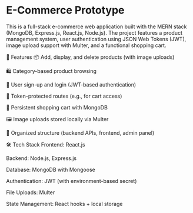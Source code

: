# E-Commerce Prototype
This is a full-stack e-commerce web application built with the MERN stack (MongoDB, Express.js, React.js, Node.js). The project features a product management system, user authentication using JSON Web Tokens (JWT), image upload support with Multer, and a functional shopping cart.

🔧 Features
📦 Add, display, and delete products (with image uploads)

🛍️ Category-based product browsing

👤 User sign-up and login (JWT-based authentication)

🔐 Token-protected routes (e.g., for cart access)

🛒 Persistent shopping cart with MongoDB

🖼️ Image uploads stored locally via Multer

🧩 Organized structure (backend APIs, frontend, admin panel)

🛠️ Tech Stack
Frontend: React.js

Backend: Node.js, Express.js

Database: MongoDB with Mongoose

Authentication: JWT (with environment-based secret)

File Uploads: Multer

State Management: React hooks + local storage

